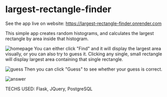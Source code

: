 # largest-rectangle-finder

See the app live on website: https://largest-rectangle-finder.onrender.com

This simple app creates random histograms, and calculates the largest rectangle by area inside that histogram.

![homepage](https://user-images.githubusercontent.com/86730766/219956544-3ebb26f7-c9b7-4f39-b322-bcba6ce195f8.png)
You can either click "Find" and it will display the largest area visually, or you can also try to guess it. Clicking any single, small rectangle will display largest area containing that single rectangle.

![guess](https://user-images.githubusercontent.com/86730766/219956609-9b4167f1-45f1-4f9c-a9cf-b8c7b14a9f27.png)
Then you can click "Guess" to see whether your guess is correct.

![answer](https://user-images.githubusercontent.com/86730766/219956629-0ccfb1e8-7eb8-4bac-b052-023c9d78eaa0.png)

TECHS USED: Flask, JQuery, PostgreSQL
